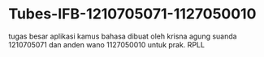 Tubes-IFB-1210705071-1127050010
===============================

tugas besar aplikasi kamus bahasa dibuat oleh krisna agung suanda 1210705071 dan anden wano 1127050010 untuk prak. RPLL
